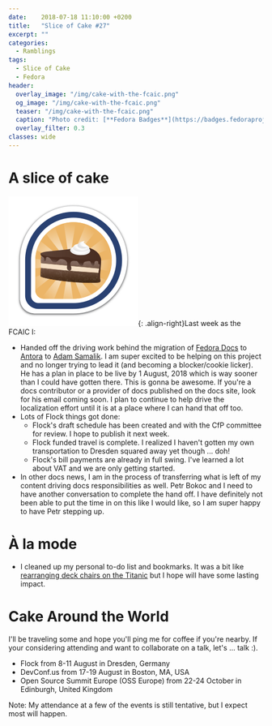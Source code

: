 ```yaml
---
date:    2018-07-18 11:10:00 +0200
title:   "Slice of Cake #27"
excerpt: ""
categories:
  - Ramblings
tags:
  - Slice of Cake
  - Fedora
header:
  overlay_image: "/img/cake-with-the-fcaic.png"
  og_image: "/img/cake-with-the-fcaic.png"
  teaser: "/img/cake-with-the-fcaic.png"
  caption: "Photo credit: [**Fedora Badges**](https://badges.fedoraproject.org/badge/its-a-cake-thing)"
  overlay_filter: 0.3
classes: wide
---
```


# A slice of cake

![Cake Badge](/img/cake-with-the-fcaic.png){: .align-right}Last week as the FCAIC I:

- Handed off the driving work behind the migration of [Fedora Docs](https://docs.fedoraproject.org) to [Antora](https://antora.org) to [Adam Samalik](https://twitter.com/adsamalik).  I am super excited to be helping on this project and no longer trying to lead it (and becoming a blocker/cookie licker).  He has a plan in place to be live by 1 August, 2018 which is way sooner than I could have gotten there.  This is gonna be awesome.  If you're a docs contributor or a provider of docs published on the docs site, look for his email coming soon.  I plan to continue to help drive the localization effort until it is at a place where I can hand that off too.
- Lots of Flock things got done:
  - Flock's draft schedule has been created and with the CfP committee for review.  I hope to publish it next week.
  - Flock funded travel is complete.  I realized I haven't gotten my own transportation to Dresden squared away yet though ... doh!
  - Flock's bill payments are already in full swing.  I've learned a lot about VAT and we are only getting started.
- In other docs news, I am in the process of transferring what is left of my content driving docs responsibilities as well.  Petr Bokoc and I need to have another conversation to complete the hand off.  I have definitely not been able to put the time in on this like I would like, so I am super happy to have Petr stepping up.


# À la mode

- I cleaned up my personal to-do list and bookmarks.  It was a bit like [rearranging deck chairs on the Titanic](https://en.wiktionary.org/wiki/rearrange_the_deck_chairs_on_the_Titanic) but I hope will have some lasting impact.

# Cake Around the World

I'll be traveling some and hope you'll ping me for coffee if you're nearby.  If your considering attending and want to collaborate on a talk, let's ... talk :).

- Flock from 8-11 August in Dresden, Germany
- DevConf.us from 17-19 August in Boston, MA, USA
- Open Source Summit Europe (OSS Europe) from 22-24 October in Edinburgh, United Kingdom

Note: My attendance at a few of the events is still tentative, but I expect most will happen.
